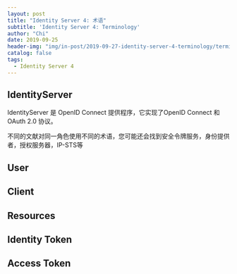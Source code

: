 ```yaml
---
layout: post
title: "Identity Server 4: 术语"
subtitle: 'Identity Server 4: Terminology'
author: "Chi"
date: 2019-09-25
header-img: "img/in-post/2019-09-27-identity-server-4-terminology/terminologh.png"
catalog: false
tags:
  - Identity Server 4
---
```


## IdentityServer

IdentityServer 是 OpenID Connect 提供程序，它实现了OpenID Connect 和 OAuth 2.0 协议。

不同的文献对同一角色使用不同的术语，您可能还会找到安全令牌服务，身份提供者，授权服务器，IP-STS等

## User

## Client

## Resources

## Identity Token

## Access Token
